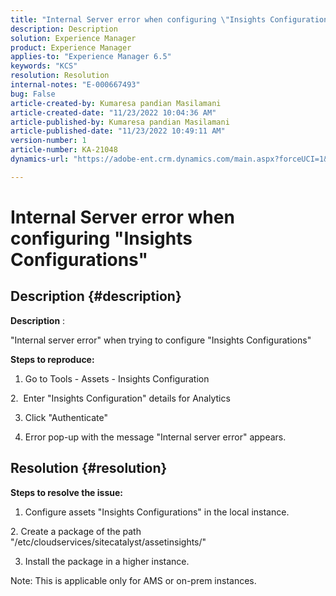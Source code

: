 ```yaml
---
title: "Internal Server error when configuring \"Insights Configurations\""
description: Description
solution: Experience Manager
product: Experience Manager
applies-to: "Experience Manager 6.5"
keywords: "KCS"
resolution: Resolution
internal-notes: "E-000667493"
bug: False
article-created-by: Kumaresa pandian Masilamani
article-created-date: "11/23/2022 10:04:36 AM"
article-published-by: Kumaresa pandian Masilamani
article-published-date: "11/23/2022 10:49:11 AM"
version-number: 1
article-number: KA-21048
dynamics-url: "https://adobe-ent.crm.dynamics.com/main.aspx?forceUCI=1&pagetype=entityrecord&etn=knowledgearticle&id=50c39536-166b-ed11-9561-6045bd006b3d"

---
```

# Internal Server error when configuring "Insights Configurations"

## Description {#description}


<b>Description</b> :

"Internal server error" when trying to configure "Insights Configurations"

<b>Steps to reproduce:</b>

1. Go to Tools - Assets - Insights Configuration

2.  Enter "Insights Configuration" details for Analytics

3. Click "Authenticate"

4. Error pop-up with the message "Internal server error" appears.


## Resolution {#resolution}


<b>Steps to resolve the issue:</b>

1. Configure assets "Insights Configurations" in the local instance.

2. Create a package of the path "/etc/cloudservices/sitecatalyst/assetinsights/"

3. Install the package in a higher instance.

Note: This is applicable only for AMS or on-prem instances.
